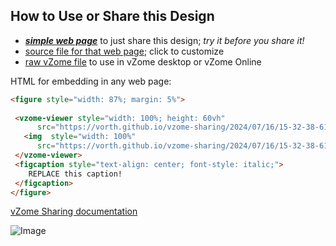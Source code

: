 
## How to Use or Share this Design

 - [***simple web page***](<https://vorth.github.io/vzome-sharing/2024/07/16/15-32-38-615Z-all-parts-online/>) to just share this design; *try it before you share it!*
 - [source file for that web page](<https://github.com/vorth/vzome-sharing/edit/main/2024/07/16/15-32-38-615Z-all-parts-online/index.md>); click to customize
 - [raw vZome file](<https://raw.githubusercontent.com/vorth/vzome-sharing/main/2024/07/16/15-32-38-615Z-all-parts-online/all-parts-online.vZome>) to use in vZome desktop or vZome Online
 
 HTML for embedding in any web page:
 ```html
<figure style="width: 87%; margin: 5%">
  
  <vzome-viewer style="width: 100%; height: 60vh" 
       src="https://vorth.github.io/vzome-sharing/2024/07/16/15-32-38-615Z-all-parts-online/all-parts-online.vZome" >
    <img  style="width: 100%"
       src="https://vorth.github.io/vzome-sharing/2024/07/16/15-32-38-615Z-all-parts-online/all-parts-online.png" >
  </vzome-viewer>
  <figcaption style="text-align: center; font-style: italic;">
     REPLACE this caption!
  </figcaption>
</figure>

 ```

[vZome Sharing documentation](https://vzome.github.io/vzome/sharing.html#how-it-works)

![Image](<all-parts-online.png>)

